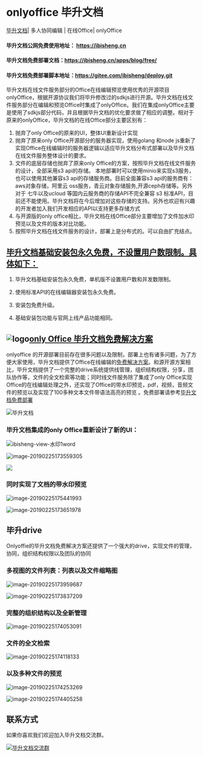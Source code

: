# onlyoffice 毕升文档  

[毕升文档](https://ibisheng.cn)| 多人协同编辑 | 在线Office| onlyOffice

#### 毕升文档公网免费使用地址： https://ibisheng.cn

#### 毕升文档免费部署文档：https://ibisheng.cn/apps/blog/free/

#### 毕升文档免费部署脚本地址：https://gitee.com/ibisheng/deploy.git 

毕升文档在线文件服务部分的Office在线编辑预览使用优秀的开源项目onlyOffice，根据开源协议我们将毕升修改过的sdkjs进行开源。毕升文档在线文件服务部分在编辑和预览Office时集成了onlyOffice。我们在集成onlyOffice主要是使用了sdkjs部分代码，并且根据毕升文档的优化要求做了相应的调整。相对于原来的onlyOffice，毕升文档的在线Office部分主要区别有：

1. 抛弃了only Office的原来的UI，整体UI重新设计实现
2. 抛弃了原来only Office开源部分的服务器实现，使用golang 和node js重新了实现Office在线编辑时的服务器逻辑以适应毕升文档分布式部署以及毕升文档在线文件服务整体设计的要求。
3. 文件的底层存储也抛弃了原来only Office的方案，按照毕升文档在线文件服务的设计，全部采用s3 api的存储。 本地部署时可以使用minio来实现s3服务，也可以使用其他兼容s3 api的存储服务商。目前全面兼容s3 api的服务商有：aws对象存储，阿里云 oss服务，青云对象存储服务,开源ceph存储等。另外对于 七牛以及ucloud 等国内云服务商的存储API不完全兼容 s3 标准API，目前还不能使用。毕升文档将在今后增加对这些存储的支持。另外也欢迎有兴趣的开发者加入我们开发相应的API以支持更多存储方式
4. 与开源版的only office相比，毕升文档在线Office部分主要增加了文件加水印预览以及文件的版本对比功能。
5. 按照毕升文档在线文件服务的设计，部署上是分布式的。可以自由扩充结点。

## **<u>毕升文档基础安装包永久免费，不设置用户数限制。具体如下：</u>**

1. 毕升文档基础安装包永久免费，单机版不设置用户数和并发数限制。

2. 使用标准API的在线编辑器安装包永久免费。

3. 安装包免费升级。
4. 基础安装包功能与官网上线产品功能相同。

## ![logo](https://public-bisheng.oss-cn-zhangjiakou.aliyuncs.com/resource/favicon.ico)[only Office 毕升文档免费解决方案](https://ibisheng.cn/apps/blog/free/)

onlyoffice 的开源部署目前存在很多问题以及限制，部署上也有诸多问题，为了方便大家使用，毕升文档提供了Office在线编辑的[免费解决方案](https://ibisheng.cn/apps/blog/free/)。和源开源方案相比，毕升文档提供了一个完整的drive系统提供线管理，组织结构权限，分享，团队协作等，文件的全文检索等功能；同时线文件服务除了集成了only Office实现Office的在线编辑处理之外，还实现了Office的带水印预览，pdf，视频，音频文件的预览以及实现了100多种文本文件带语法高亮的预览 。免费部署请参考[毕升文档免费部署](https://ibisheng.cn/apps/blog/free/)

![毕升文档](https://public-bisheng.oss-cn-zhangjiakou.aliyuncs.com/resource/ibisheng.png)

### 毕升文档集成的only Office重新设计了新的UI：

![ibisheng-view-水印1word](https://public-bisheng.oss-cn-zhangjiakou.aliyuncs.com/resource/ibisheng-editor-word.png)

![image-20190225173559305](https://public-bisheng.oss-cn-zhangjiakou.aliyuncs.com/resource/ibisheng-editor-excel.png)

![](https://public-bisheng.oss-cn-zhangjiakou.aliyuncs.com/resource/ibisheng-editor-ppt.png)

### 同时实现了文档的带水印预览

![image-20190225175441993](https://public-bisheng.oss-cn-zhangjiakou.aliyuncs.com/resource/ibisheng-view-水印1.png)

![image-20190225173651978](https://public-bisheng.oss-cn-zhangjiakou.aliyuncs.com/resource/ibisheng-view-水印2.png)



## 毕升drive

Onlyoffie的毕升文档免费解决方案还提供了一个强大的drive，实现文件的管理，协同，组织结构权限以及团队的协同

### 多视图的文件列表：列表以及文件缩略图

![image-20190225173959687](https://public-bisheng.oss-cn-zhangjiakou.aliyuncs.com/resource/ibisheng-drive-list.png)

![image-20190225173837209](https://public-bisheng.oss-cn-zhangjiakou.aliyuncs.com/resource/ibsheng-drive-conver.png)

### 完整的组织结构以及全新管理

![image-20190225174053091](https://public-bisheng.oss-cn-zhangjiakou.aliyuncs.com/resource/ibisheng-drive-admin.png)

### 文件的全文检索

![image-20190225174118133](https://public-bisheng.oss-cn-zhangjiakou.aliyuncs.com/resource/ibisheng-drive-search.png)

### 以及多种文件的预览

![image-20190225174253269](https://public-bisheng.oss-cn-zhangjiakou.aliyuncs.com/resource/ibisheng-view-pdf.png)

![image-20190225174405258](https://public-bisheng.oss-cn-zhangjiakou.aliyuncs.com/resource/ibisheng-view-golang.png)

## 联系方式

如果你喜欢我们欢迎加入毕升文档交流群。

<a target="_blank" href="//shang.qq.com/wpa/qunwpa?idkey=9139c206ed47bb0fdf7e1f5468c447f0e9193354204659b1591477c0f70472da"><img border="0" src="https://public-bisheng.oss-cn-zhangjiakou.aliyuncs.com/resource/%E6%AF%95%E5%8D%87%E6%96%87%E6%A1%A3%E4%BA%A4%E6%B5%81%E7%BE%A4%E7%BE%A4%E4%BA%8C%E7%BB%B4%E7%A0%81.png" alt="毕升文档交流群" title="毕升文档交流群"></a>